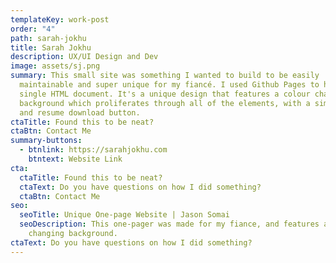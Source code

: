 ```yaml
---
templateKey: work-post
order: "4"
path: sarah-jokhu
title: Sarah Jokhu
description: UX/UI Design and Dev
image: assets/sj.png
summary: This small site was something I wanted to build to be easily
  maintainable and super unique for my fiancé. I used Github Pages to host a
  single HTML document. It's a unique design that features a colour changing
  background which proliferates through all of the elements, with a simple form
  and resume download button.
ctaTitle: Found this to be neat?
ctaBtn: Contact Me
summary-buttons:
  - btnlink: https://sarahjokhu.com
    btntext: Website Link
cta:
  ctaTitle: Found this to be neat?
  ctaText: Do you have questions on how I did something?
  ctaBtn: Contact Me
seo:
  seoTitle: Unique One-page Website | Jason Somai
  seoDescription: This one-pager was made for my fiance, and features a colour
    changing background.
ctaText: Do you have questions on how I did something?
---
```

